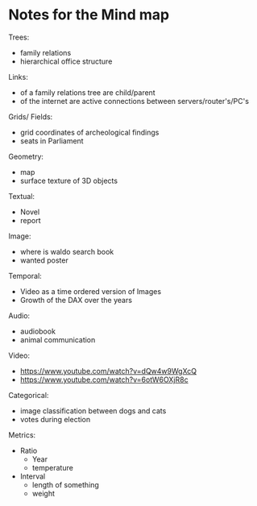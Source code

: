 
# Notes for the Mind map

Trees:
 - family relations
 -  hierarchical office structure

Links:
 - of a family relations tree are child/parent
 - of the internet are active connections between servers/router's/PC's

Grids/ Fields:
 - grid coordinates of archeological findings
 - seats in Parliament

Geometry:
 - map
 - surface texture of 3D objects

Textual:
 - Novel
 - report

Image:
 - where is waldo search book
 - wanted poster

Temporal:
 - Video as a time ordered version of Images
 - Growth of the DAX over the years

Audio:
 - audiobook
 - animal communication

Video:
 - https://www.youtube.com/watch?v=dQw4w9WgXcQ
 - https://www.youtube.com/watch?v=6otW6OXjR8c

Categorical:
 - image classification between dogs and cats
  - votes during election

Metrics:
 - Ratio
    - Year
    - temperature
 - Interval
    - length of something
    - weight


